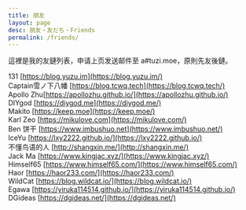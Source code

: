 ```yaml
---
title: 朋友
layout: page
desc: 朋友・友だち・Friends
permalink: /friends/
---
```


這裡是我的友鏈列表，申请上页发送邮件至 a#tuzi.moe，原則先友後鏈。

131 [https://blog.yuzu.im](https://blog.yuzu.im/)  
Captain雪ノ下八幡 [https://blog.tcwq.tech](https://blog.tcwq.tech/)  
Apollo Zhu[https://apollozhu.github.io/](https://apollozhu.github.io/)  
DIYgod [https://diygod.me](https://diygod.me/)  
Makito [https://keep.moe](https://keep.moe/)  
Karl Zeo [https://mikulove.com](https://mikulove.com/)  
Ben 饼干 [https://www.imbushuo.net](https://www.imbushuo.net/)  
IceYu [https://lxy2222.github.io/](https://lxy2222.github.io/)   
不懂鸟语的人 [http://shangxin.me/](http://shangxin.me/)  
Jack Ma [https://www.kingjac.xyz/](https://www.kingjac.xyz/)  
Himself65 [https://www.himself65.com/](https://www.himself65.com/)  
Haor [https://haor233.com/](https://haor233.com/)  
WildCat [https://blog.wildcat.io/](https://blog.wildcat.io/)  
Egawa [https://yiruka114514.github.io/](https://yiruka114514.github.io/)  
DGideas [https://dgideas.net/](https://dgideas.net/)  
